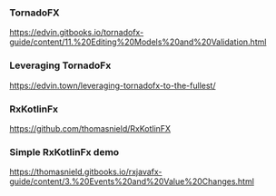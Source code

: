 
### TornadoFX
https://edvin.gitbooks.io/tornadofx-guide/content/11.%20Editing%20Models%20and%20Validation.html

### Leveraging TornadoFx
https://edvin.town/leveraging-tornadofx-to-the-fullest/

### RxKotlinFx
https://github.com/thomasnield/RxKotlinFX

### Simple RxKotlinFx demo
https://thomasnield.gitbooks.io/rxjavafx-guide/content/3.%20Events%20and%20Value%20Changes.html
